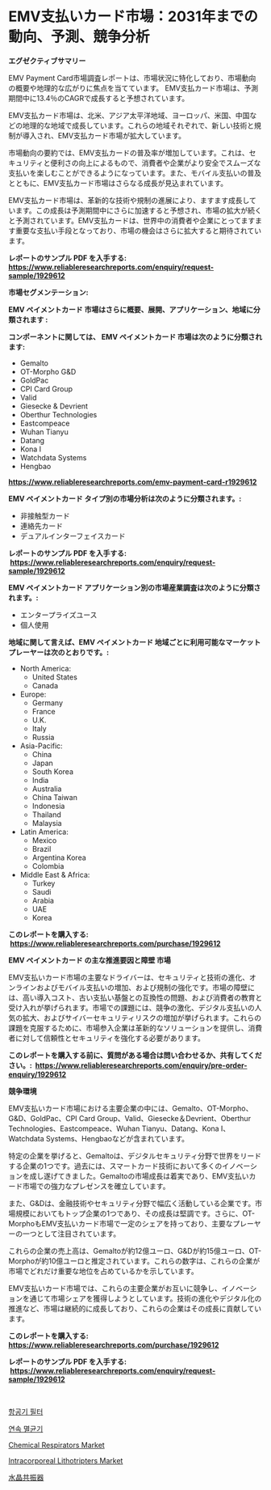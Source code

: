 <p><h1>EMV支払いカード市場：2031年までの動向、予測、競争分析</h1></p><p><strong>エグゼクティブサマリー</strong></p>
<p><p>EMV Payment Card市場調査レポートは、市場状況に特化しており、市場動向の概要や地理的な広がりに焦点を当てています。 EMV支払カード市場は、予測期間中に13.4％のCAGRで成長すると予想されています。</p><p>EMV支払カード市場は、北米、アジア太平洋地域、ヨーロッパ、米国、中国などの地理的な地域で成長しています。これらの地域それぞれで、新しい技術と規制が導入され、EMV支払カード市場が拡大しています。</p><p>市場動向の要約では、EMV支払カードの普及率が増加しています。これは、セキュリティと便利さの向上によるもので、消費者や企業がより安全でスムーズな支払いを楽しむことができるようになっています。また、モバイル支払いの普及とともに、EMV支払カード市場はさらなる成長が見込まれています。</p><p>EMV支払カード市場は、革新的な技術や規制の進展により、ますます成長しています。この成長は予測期間中にさらに加速すると予想され、市場の拡大が続くと予測されています。EMV支払カードは、世界中の消費者や企業にとってますます重要な支払い手段となっており、市場の機会はさらに拡大すると期待されています。</p></p>
<p><strong>レポートのサンプル PDF を入手する: <a href="https://www.reliableresearchreports.com/enquiry/request-sample/1929612">https://www.reliableresearchreports.com/enquiry/request-sample/1929612</a></strong></p>
<p><strong>市場セグメンテーション:</strong></p>
<p><strong> EMV ペイメントカード 市場はさらに概要、展開、アプリケーション、地域に分類されます :</strong></p>
<p><strong>コンポーネントに関しては、 EMV ペイメントカード 市場は次のように分類されます: &nbsp;</strong></p>
<p><ul><li>Gemalto</li><li>OT-Morpho G&D</li><li>GoldPac</li><li>CPI Card Group</li><li>Valid</li><li>Giesecke & Devrient</li><li>Oberthur Technologies</li><li>Eastcompeace</li><li>Wuhan Tianyu</li><li>Datang</li><li>Kona I</li><li>Watchdata Systems</li><li>Hengbao</li></ul></p>
<p><strong><a href="https://www.reliableresearchreports.com/emv-payment-card-r1929612">https://www.reliableresearchreports.com/emv-payment-card-r1929612</a></strong></p>
<p><strong> EMV ペイメントカード タイプ別の市場分析は次のように分類されます。:</strong></p>
<p><ul><li>非接触型カード</li><li>連絡先カード</li><li>デュアルインターフェイスカード</li></ul></p>
<p><strong>レポートのサンプル PDF を入手する: &nbsp;<a href="https://www.reliableresearchreports.com/enquiry/request-sample/1929612">https://www.reliableresearchreports.com/enquiry/request-sample/1929612</a></strong></p>
<p><strong> EMV ペイメントカード アプリケーション別の市場産業調査は次のように分類されます。:</strong></p>
<p><ul><li>エンタープライズユース</li><li>個人使用</li></ul></p>
<p><strong>地域に関して言えば、EMV ペイメントカード 地域ごとに利用可能なマーケットプレーヤーは次のとおりです。:</strong></p>
<p><ul>
    <li>
        North America:
        <ul>
            <li>United States</li>
            <li>Canada</li>
        </ul>
    </li>
    <li>
        Europe:
        <ul>
            <li>Germany</li>
            <li>France</li>
            <li>U.K.</li>
            <li>Italy</li>
            <li>Russia</li>
        </ul>
    </li>
    <li>
        Asia-Pacific:
        <ul>
            <li>China</li>
            <li>Japan</li>
            <li>South Korea</li>
            <li>India</li>
            <li>Australia</li>
            <li>China Taiwan</li>
            <li>Indonesia</li>
            <li>Thailand</li>
            <li>Malaysia</li>
        </ul>
    </li>
    <li>
        Latin America:
        <ul>
            <li>Mexico</li>
            <li>Brazil</li>
            <li>Argentina Korea</li>
            <li>Colombia</li>
        </ul>
    </li>
    <li>
        Middle East & Africa:
        <ul>
            <li>Turkey</li>
            <li>Saudi</li>
            <li>Arabia</li>
            <li>UAE</li>
            <li>Korea</li>
        </ul>
    </li>
    </ul></p>
<p><strong>このレポートを購入する: &nbsp;<a href="https://www.reliableresearchreports.com/purchase/1929612">https://www.reliableresearchreports.com/purchase/1929612</a></strong></p>
<p><strong>EMV ペイメントカード の主な推進要因と障壁 市場</strong></p>
<p><p>EMV支払いカード市場の主要なドライバーは、セキュリティと技術の進化、オンラインおよびモバイル支払いの増加、および規制の強化です。市場の障壁には、高い導入コスト、古い支払い基盤との互換性の問題、および消費者の教育と受け入れが挙げられます。市場での課題には、競争の激化、デジタル支払いの人気の拡大、およびサイバーセキュリティリスクの増加が挙げられます。これらの課題を克服するために、市場参入企業は革新的なソリューションを提供し、消費者に対して信頼性とセキュリティを強化する必要があります。</p></p>
<p><strong>このレポートを購入する前に、質問がある場合は問い合わせるか、共有してください。:&nbsp; <a href="https://www.reliableresearchreports.com/enquiry/pre-order-enquiry/1929612">https://www.reliableresearchreports.com/enquiry/pre-order-enquiry/1929612</a></strong></p>
<p><strong>競争環境</strong></p>
<p><p>EMV支払いカード市場における主要企業の中には、Gemalto、OT-Morpho、G&D、GoldPac、CPI Card Group、Valid、Giesecke＆Devrient、Oberthur Technologies、Eastcompeace、Wuhan Tianyu、Datang、Kona I、Watchdata Systems、Hengbaoなどが含まれています。</p><p>特定の企業を挙げると、Gemaltoは、デジタルセキュリティ分野で世界をリードする企業の1つです。過去には、スマートカード技術において多くのイノベーションを成し遂げてきました。Gemaltoの市場成長は着実であり、EMV支払いカード市場での強力なプレゼンスを確立しています。</p><p>また、G&Dは、金融技術やセキュリティ分野で幅広く活動している企業です。市場規模においてもトップ企業の1つであり、その成長は堅調です。さらに、OT-MorphoもEMV支払いカード市場で一定のシェアを持っており、主要なプレーヤーの一つとして注目されています。</p><p>これらの企業の売上高は、Gemaltoが約12億ユーロ、G&Dが約15億ユーロ、OT-Morphoが約10億ユーロと推定されています。これらの数字は、これらの企業が市場でどれだけ重要な地位を占めているかを示しています。</p><p>EMV支払いカード市場では、これらの主要企業がお互いに競争し、イノベーションを通じて市場シェアを獲得しようとしています。技術の進化やデジタル化の推進など、市場は継続的に成長しており、これらの企業はその成長に貢献しています。</p></p>
<p><strong>このレポートを購入する: &nbsp; <a href="https://www.reliableresearchreports.com/purchase/1929612">https://www.reliableresearchreports.com/purchase/1929612</a></strong></p>
<p><strong>レポートのサンプル PDF を入手する: &nbsp;<a href="https://www.reliableresearchreports.com/enquiry/request-sample/1929612">https://www.reliableresearchreports.com/enquiry/request-sample/1929612</a></strong><strong></strong></p>
<p>&nbsp;</p>
<p><p><a href="https://medium.com/@jerrodhilll68/%ED%95%AD%EA%B3%B5%EA%B8%B0-%ED%95%84%ED%84%B0-%EC%8B%9C%EC%9E%A5%EC%9D%80-%EC%8B%9C%EC%9E%A5-%EC%A0%90%EC%9C%A0%EC%9C%A8-%EC%8B%9C%EC%9E%A5-%EB%8F%99%ED%96%A5-%EB%B0%8F-%EC%8B%9C%EC%9E%A5-%EC%84%B1%EC%9E%A5%EC%97%90-%EA%B4%80%ED%95%9C-%EC%A0%95%EB%B3%B4%EB%A5%BC-%EC%A0%9C%EA%B3%B5%ED%95%A9%EB%8B%88%EB%8B%A4-40fc50ac2034">항공기 필터</a></p><p><a href="https://github.com/Tristiarton768456/Market-Research-Report-List-1/blob/main/216672221800.md">연속 멸균기</a></p><p><a href="https://three-jumbo-f6d.notion.site/Decoding-Chemical-Respirators-Market-Metrics-Market-Share-Trends-and-Growth-Patterns-fc8c9ed4a5fa41aaa9f446ede0a05b73">Chemical Respirators Market</a></p><p><a href="https://github.com/globismark/Market-Research-Report-List-2/blob/main/intracorporeal-lithotripters-market.md">Intracorporeal Lithotripters Market</a></p><p><a href="https://medium.com/@abdielkilback/%E7%9F%B3%E8%8B%B1%E5%85%B1%E6%8C%AF%E5%AD%90%E5%B8%82%E5%A0%B4%E3%81%AE%E3%83%88%E3%83%AC%E3%83%B3%E3%83%89%E3%81%A8%E5%B8%82%E5%A0%B4%E5%88%86%E6%9E%90%E3%81%AF-2024%E5%B9%B4%E3%81%8B%E3%82%892031%E5%B9%B4%E3%81%BE%E3%81%A7%E3%81%AE%E6%9C%9F%E9%96%93%E3%82%92%E4%BA%88%E6%B8%AC%E3%81%97%E3%81%A6%E3%81%84%E3%81%BE%E3%81%99-6b5f614b507a">水晶共振器</a></p></p>